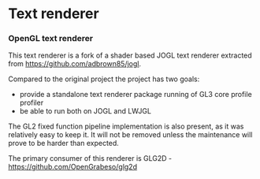 # Text renderer

### OpenGL text renderer

This text renderer is a fork of a shader based JOGL text renderer extracted from https://github.com/adbrown85/jogl.

Compared to the original project the project has two goals:

- provide a standalone text renderer package running of GL3 core profile profiler
- be able to run both on JOGL and LWJGL

The GL2 fixed function pipeline implementation is also present, as it was relatively easy to keep it. It will not be
removed unless the maintenance will prove to be harder than expected.   

The primary consumer of this renderer is GLG2D - https://github.com/OpenGrabeso/glg2d 
